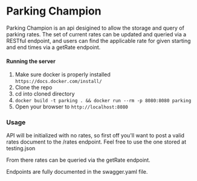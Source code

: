 # Parking Champion

Parking Champion is an api desigined to allow the storage and query of parking rates. The set of current rates can be updated and queried via a RESTful endpoint, and users can find the applicable rate for given starting and end times via a getRate endpoint.

#### Running the server

1. Make sure docker is properly installed `https://docs.docker.com/install/`
2. Clone the repo
3. cd into cloned directory
4. `docker build -t parking . && docker run --rm -p 8080:8080 parking`
5. Open your browser to `http://localhost:8080`

### Usage

API will be initialized with no rates, so first off you'll want to post a valid rates document to the /rates endpoint. Feel free to use the one stored at testing.json

From there rates can be queried via the getRate endpoint.

Endpoints are fully documented in the swagger.yaml file.
